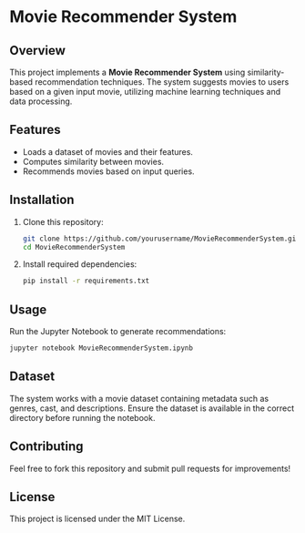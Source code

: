 # Movie Recommender System

## Overview
This project implements a **Movie Recommender System** using similarity-based recommendation techniques. The system suggests movies to users based on a given input movie, utilizing machine learning techniques and data processing.

## Features
- Loads a dataset of movies and their features.
- Computes similarity between movies.
- Recommends movies based on input queries.

## Installation
1. Clone this repository:
   ```bash
   git clone https://github.com/yourusername/MovieRecommenderSystem.git
   cd MovieRecommenderSystem
   ```
2. Install required dependencies:
   ```bash
   pip install -r requirements.txt
   ```

## Usage
Run the Jupyter Notebook to generate recommendations:
```bash
jupyter notebook MovieRecommenderSystem.ipynb
```

## Dataset
The system works with a movie dataset containing metadata such as genres, cast, and descriptions. Ensure the dataset is available in the correct directory before running the notebook.

## Contributing
Feel free to fork this repository and submit pull requests for improvements!

## License
This project is licensed under the MIT License.

